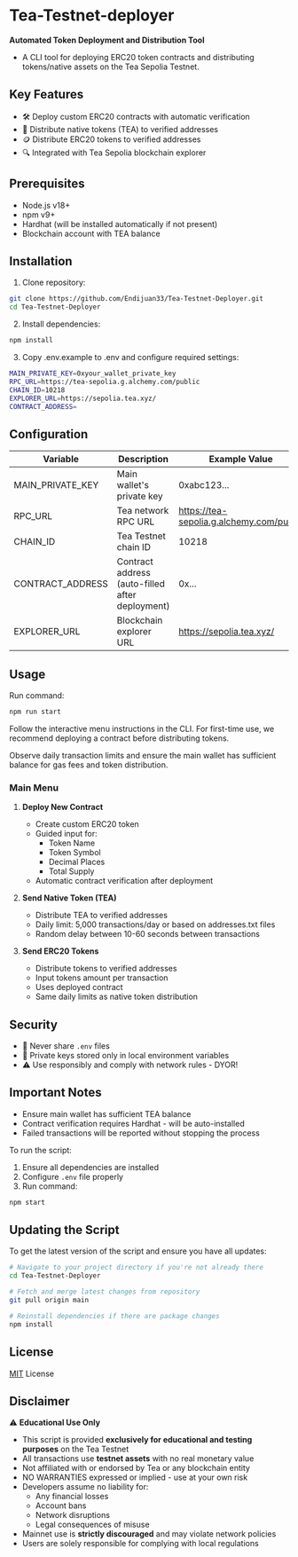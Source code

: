 # Tea-Testnet-deployer

 **Automated Token Deployment and Distribution Tool**

- A CLI tool for deploying ERC20 token contracts and distributing tokens/native assets on the Tea Sepolia Testnet.

## Key Features
- 🛠️ Deploy custom ERC20 contracts with automatic verification
- 💸 Distribute native tokens (TEA) to verified addresses
- 🪙 Distribute ERC20 tokens to verified addresses
- 🔍 Integrated with Tea Sepolia blockchain explorer

## Prerequisites
- Node.js v18+
- npm v9+
- Hardhat (will be installed automatically if not present)
- Blockchain account with TEA balance

## Installation
1. Clone repository:
```bash
git clone https://github.com/Endijuan33/Tea-Testnet-Deployer.git
cd Tea-Testnet-Deployer
```

2. Install dependencies:
```bash
npm install
```

3. Copy .env.example to .env and configure required settings:
```bash
MAIN_PRIVATE_KEY=0xyour_wallet_private_key
RPC_URL=https://tea-sepolia.g.alchemy.com/public
CHAIN_ID=10218
EXPLORER_URL=https://sepolia.tea.xyz/
CONTRACT_ADDRESS=
```

## Configuration
| Variable            | Description                                      | Example Value                         |
|---------------------|--------------------------------------------------|---------------------------------------|
| MAIN_PRIVATE_KEY    | Main wallet's private key                        | 0xabc123...                           |
| RPC_URL             | Tea network RPC URL                              | https://tea-sepolia.g.alchemy.com/public |
| CHAIN_ID            | Tea Testnet chain ID                             | 10218                                 |
| CONTRACT_ADDRESS    | Contract address (auto-filled after deployment)  | 0x...                                 |
| EXPLORER_URL        | Blockchain explorer URL                          | https://sepolia.tea.xyz/              |

## Usage
Run command:
```bash
npm run start
```
Follow the interactive menu instructions in the CLI. For first-time use, we recommend deploying a contract before distributing tokens.

Observe daily transaction limits and ensure the main wallet has sufficient balance for gas fees and token distribution.

### Main Menu
1. **Deploy New Contract**
   - Create custom ERC20 token
   - Guided input for:
     - Token Name
     - Token Symbol
     - Decimal Places
     - Total Supply
   - Automatic contract verification after deployment

2. **Send Native Token (TEA)**
   - Distribute TEA to verified addresses
   - Daily limit: 5,000 transactions/day or based on addresses.txt files
   - Random delay between 10-60 seconds between transactions

3. **Send ERC20 Tokens**
   - Distribute tokens to verified addresses
   - Input tokens amount per transaction
   - Uses deployed contract
   - Same daily limits as native token distribution

## Security
- 🚫 Never share `.env` files
- 🔐 Private keys stored only in local environment variables
- ⚠️ Use responsibly and comply with network rules - DYOR!

## Important Notes
- Ensure main wallet has sufficient TEA balance
- Contract verification requires Hardhat - will be auto-installed
- Failed transactions will be reported without stopping the process

To run the script:

1. Ensure all dependencies are installed
2. Configure `.env` file properly
3. Run command:
```bash
npm start
```

## Updating the Script
To get the latest version of the script and ensure you have all updates:
```bash
# Navigate to your project directory if you're not already there
cd Tea-Testnet-Deployer

# Fetch and merge latest changes from repository
git pull origin main

# Reinstall dependencies if there are package changes
npm install
```


## License
[MIT](https://github.com/Endijuan33/Tea-Testnet-deployer/blob/main/LICENSE) License

## Disclaimer
⚠️ **Educational Use Only** 
- This script is provided **exclusively for educational and testing purposes** on the Tea Testnet
- All transactions use **testnet assets** with no real monetary value
- Not affiliated with or endorsed by Tea or any blockchain entity
- NO WARRANTIES expressed or implied - use at your own risk
- Developers assume no liability for:
  - Any financial losses
  - Account bans
  - Network disruptions
  - Legal consequences of misuse
- Mainnet use is **strictly discouraged** and may violate network policies
- Users are solely responsible for complying with local regulations


